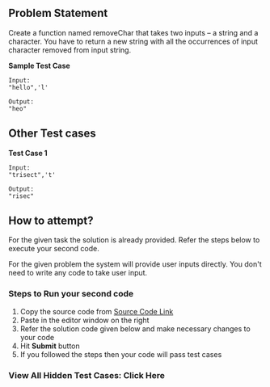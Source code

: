 ## Problem Statement
Create a function named removeChar that takes two inputs – a string and a 
character. You have to return a new string with all the occurrences of input character 
removed from input string.


**Sample Test Case**
```
Input:
"hello",'l'

Output:
"heo"
```
## Other Test cases
**Test Case 1**
```
Input:
"trisect",'t'

Output:
"risec"
```

## How to attempt?
For the given task the solution is already provided. Refer the steps below to execute your second code.

For the given problem the system will provide user inputs directly. You don't need to write any code to take user input.

### Steps to Run your second code
1. Copy the source code from [Source Code Link](https://raw.githubusercontent.com/Aartiarora22/Lab_assignments/main/P1/T3/Main.java)
2. Paste in the editor window on the right
3. Refer the solution code given below and make necessary changes to your code
4. Hit **Submit** button
5. If you followed the steps then your code will pass test cases

### View All Hidden Test Cases: Click Here

